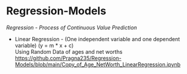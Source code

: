 # Regression-Models
_Regression - Process of Continuous Value Prediction_

* Linear Regression - (One independent variable and one dependent variable) (y = m * x + c)
<br>  Using Random Data of ages and net worths
<br> https://github.com/Pragna235/Regression-Models/blob/main/Copy_of_Age_NetWorth_LinearRegression.ipynb
